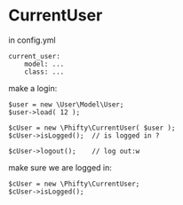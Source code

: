 

CurrentUser
===========
in config.yml

	current_user:
		model: ...
		class: ...

make a login:

	$user = new \User\Model\User;
	$user->load( 12 );

	$cUser = new \Phifty\CurrentUser( $user );
	$cUser->isLogged();  // is logged in ?

	$cUser->logout();    // log out:w

make sure we are logged in:

	$cUser = new \Phifty\CurrentUser;
	$cUser->isLogged();



